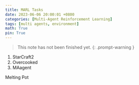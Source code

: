 ```yaml
---
title: MARL Tasks
date: 2023-06-06 20:00:01 +0800
categories: [Multi-Agent Reinforcement Learning]
tags: [multi agents, environment]
math: True
pin: True
---
```


 > This note has not been finished yet.
{: .prompt-warning }


1. StarCraft2
2. Overcooked
3. MAagent


Melting Pot
